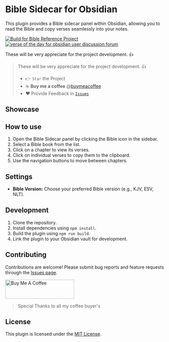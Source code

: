 # Bible Sidecar for Obsidian

This plugin provides a Bible sidecar panel within Obsidian, allowing you to read the Bible and copy verses seamlessly into your notes.

[![Build for Bible Reference Project](https://github.com/tim-hub/obsidian-bible-reference/actions/workflows/build.yml/badge.svg)](https://github.com/janisringli/bible-sidecar-obsidian-plugin/actions/workflows/build.yml)
[![verse of the day for obsidian user discussion forum](https://img.shields.io/badge/Issues-green)](https://github.com/janisringli/bible-sidecar-obsidian-plugin/issues)

These will be very appreciate for the project development. 👍

> These will be very appreciate for the project development. 👍
>
> -   👉 `Star` the Project
> -   ☕️ **Buy me a coffee** @[buymeacoffee](https://buymeacoffee.com/janisringli)
> -   ❤️ Provide Feedback in [`Issues`](https://github.com/janisringli/verse-of-the-day-for-obsidian/issues)

## Showcase

## How to use

1.  Open the Bible Sidecar panel by clicking the Bible icon in the sidebar.
2.  Select a Bible book from the list.
3.  Click on a chapter to view its verses.
4.  Click on individual verses to copy them to the clipboard.
5.  Use the navigation buttons to move between chapters.

## Settings

-   **Bible Version:** Choose your preferred Bible version (e.g., KJV, ESV, NLT).

## Development

1.  Clone the repository.
2.  Install dependencies using `npm install`.
3.  Build the plugin using `npm run build`.
4.  Link the plugin to your Obsidian vault for development.

## Contributing

Contributions are welcome! Please submit bug reports and feature requests through the [Issues page](https://github.com/janisringli/bible-sidecar-obsidian-plugin/issues).

<a href="https://www.buymeacoffee.com/janisringli" target="_blank"><img src="https://cdn.buymeacoffee.com/buttons/v2/default-blue.png" alt="Buy Me A Coffee" style="height: 60px !important;width: 217px !important;" ></a>

> Special Thanks to all my coffee buyer's

## License

This plugin is licensed under the [MIT License](LICENSE).
